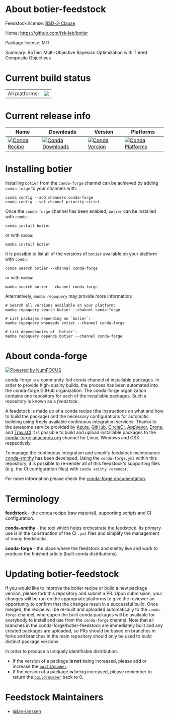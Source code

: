 About botier-feedstock
======================

Feedstock license: [BSD-3-Clause](https://github.com/conda-forge/botier-feedstock/blob/main/LICENSE.txt)

Home: https://github.com/fsk-lab/botier

Package license: MIT

Summary: BoTier: Multi-Objective Bayesian Optimization with Tiered Composite Objectives

Current build status
====================


<table><tr><td>All platforms:</td>
    <td>
      <a href="https://dev.azure.com/conda-forge/feedstock-builds/_build/latest?definitionId=25772&branchName=main">
        <img src="https://dev.azure.com/conda-forge/feedstock-builds/_apis/build/status/botier-feedstock?branchName=main">
      </a>
    </td>
  </tr>
</table>

Current release info
====================

| Name | Downloads | Version | Platforms |
| --- | --- | --- | --- |
| [![Conda Recipe](https://img.shields.io/badge/recipe-botier-green.svg)](https://anaconda.org/conda-forge/botier) | [![Conda Downloads](https://img.shields.io/conda/dn/conda-forge/botier.svg)](https://anaconda.org/conda-forge/botier) | [![Conda Version](https://img.shields.io/conda/vn/conda-forge/botier.svg)](https://anaconda.org/conda-forge/botier) | [![Conda Platforms](https://img.shields.io/conda/pn/conda-forge/botier.svg)](https://anaconda.org/conda-forge/botier) |

Installing botier
=================

Installing `botier` from the `conda-forge` channel can be achieved by adding `conda-forge` to your channels with:

```
conda config --add channels conda-forge
conda config --set channel_priority strict
```

Once the `conda-forge` channel has been enabled, `botier` can be installed with `conda`:

```
conda install botier
```

or with `mamba`:

```
mamba install botier
```

It is possible to list all of the versions of `botier` available on your platform with `conda`:

```
conda search botier --channel conda-forge
```

or with `mamba`:

```
mamba search botier --channel conda-forge
```

Alternatively, `mamba repoquery` may provide more information:

```
# Search all versions available on your platform:
mamba repoquery search botier --channel conda-forge

# List packages depending on `botier`:
mamba repoquery whoneeds botier --channel conda-forge

# List dependencies of `botier`:
mamba repoquery depends botier --channel conda-forge
```


About conda-forge
=================

[![Powered by
NumFOCUS](https://img.shields.io/badge/powered%20by-NumFOCUS-orange.svg?style=flat&colorA=E1523D&colorB=007D8A)](https://numfocus.org)

conda-forge is a community-led conda channel of installable packages.
In order to provide high-quality builds, the process has been automated into the
conda-forge GitHub organization. The conda-forge organization contains one repository
for each of the installable packages. Such a repository is known as a *feedstock*.

A feedstock is made up of a conda recipe (the instructions on what and how to build
the package) and the necessary configurations for automatic building using freely
available continuous integration services. Thanks to the awesome service provided by
[Azure](https://azure.microsoft.com/en-us/services/devops/), [GitHub](https://github.com/),
[CircleCI](https://circleci.com/), [AppVeyor](https://www.appveyor.com/),
[Drone](https://cloud.drone.io/welcome), and [TravisCI](https://travis-ci.com/)
it is possible to build and upload installable packages to the
[conda-forge](https://anaconda.org/conda-forge) [anaconda.org](https://anaconda.org/)
channel for Linux, Windows and OSX respectively.

To manage the continuous integration and simplify feedstock maintenance
[conda-smithy](https://github.com/conda-forge/conda-smithy) has been developed.
Using the ``conda-forge.yml`` within this repository, it is possible to re-render all of
this feedstock's supporting files (e.g. the CI configuration files) with ``conda smithy rerender``.

For more information please check the [conda-forge documentation](https://conda-forge.org/docs/).

Terminology
===========

**feedstock** - the conda recipe (raw material), supporting scripts and CI configuration.

**conda-smithy** - the tool which helps orchestrate the feedstock.
                   Its primary use is in the construction of the CI ``.yml`` files
                   and simplify the management of *many* feedstocks.

**conda-forge** - the place where the feedstock and smithy live and work to
                  produce the finished article (built conda distributions)


Updating botier-feedstock
=========================

If you would like to improve the botier recipe or build a new
package version, please fork this repository and submit a PR. Upon submission,
your changes will be run on the appropriate platforms to give the reviewer an
opportunity to confirm that the changes result in a successful build. Once
merged, the recipe will be re-built and uploaded automatically to the
`conda-forge` channel, whereupon the built conda packages will be available for
everybody to install and use from the `conda-forge` channel.
Note that all branches in the conda-forge/botier-feedstock are
immediately built and any created packages are uploaded, so PRs should be based
on branches in forks and branches in the main repository should only be used to
build distinct package versions.

In order to produce a uniquely identifiable distribution:
 * If the version of a package **is not** being increased, please add or increase
   the [``build/number``](https://docs.conda.io/projects/conda-build/en/latest/resources/define-metadata.html#build-number-and-string).
 * If the version of a package **is** being increased, please remember to return
   the [``build/number``](https://docs.conda.io/projects/conda-build/en/latest/resources/define-metadata.html#build-number-and-string)
   back to 0.

Feedstock Maintainers
=====================

* [@jan-janssen](https://github.com/jan-janssen/)

